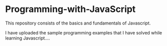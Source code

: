 # Programming-with-JavaScript


This repository consists of the basics and fundamentals of Javascript.

I have uploaded the sample programming examples that I have solved while learning Javascript....
